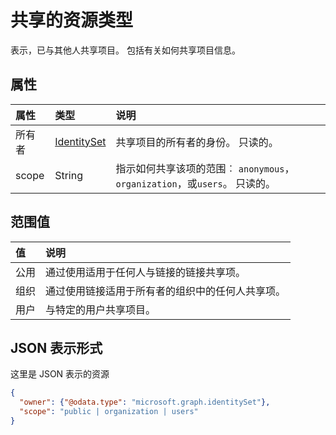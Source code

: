 # <a name="shared-resource-type"></a>共享的资源类型

表示，已与其他人共享项目。 包括有关如何共享项目信息。

## <a name="properties"></a>属性

| 属性 | 类型                          | 说明                                                                                        |
|:---------|:------------------------------|:---------------------------------------------------------------------------------------------------|
| 所有者    | [IdentitySet](identityset.md) | 共享项目的所有者的身份。 只读的。                                           |
| scope    | String                        | 指示如何共享该项的范围︰ `anonymous`， `organization`，或`users`。 只读的。 |

## <a name="scope-values"></a>范围值

| 值        | 说明                                                                           |
|:-------------|:--------------------------------------------------------------------------------------|
| 公用       | 通过使用适用于任何人与链接的链接共享项。               |
| 组织 | 通过使用链接适用于所有者的组织中的任何人共享项。 |
| 用户        | 与特定的用户共享项目。                                          |

## <a name="json-representation"></a>JSON 表示形式

这里是 JSON 表示的资源

<!-- {
  "blockType": "resource",
  "@odata.type": "microsoft.graph.shared"
}-->
```json
{
  "owner": {"@odata.type": "microsoft.graph.identitySet"},
  "scope": "public | organization | users"
}
```

<!-- uuid: 8fcb5dbc-d5aa-4681-8e31-b001d5168d79
2015-10-25 14:57:30 UTC -->
<!-- {
  "type": "#page.annotation",
  "description": "shared resource",
  "keywords": "",
  "section": "documentation",
  "tocPath": ""
}-->
